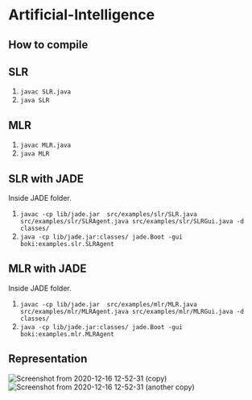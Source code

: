 # Artificial-Intelligence

## How to compile ##

## SLR ##
1. ```javac SLR.java```
2. ```java SLR```
## MLR ##
1. ```javac MLR.java```
2. ```java MLR```
## SLR with JADE ##
Inside JADE folder.
1. ```javac -cp lib/jade.jar  src/examples/slr/SLR.java src/examples/slr/SLRAgent.java src/examples/slr/SLRGui.java -d classes/```
2. ```java -cp lib/jade.jar:classes/ jade.Boot -gui boki:examples.slr.SLRAgent```

## MLR with JADE ##
Inside JADE folder.
1. ```javac -cp lib/jade.jar  src/examples/mlr/MLR.java src/examples/mlr/MLRAgent.java src/examples/mlr/MLRGui.java -d classes/```
2. ```java -cp lib/jade.jar:classes/ jade.Boot -gui boki:examples.mlr.MLRAgent```

## Representation ##
![Screenshot from 2020-12-16 12-52-31 (copy)](https://user-images.githubusercontent.com/31390537/102525833-70e49a00-4060-11eb-8b30-6ebb49a376ec.png)
![Screenshot from 2020-12-16 12-52-31 (another copy)](https://user-images.githubusercontent.com/31390537/102525860-7b069880-4060-11eb-8701-8cd21d62150f.png)


